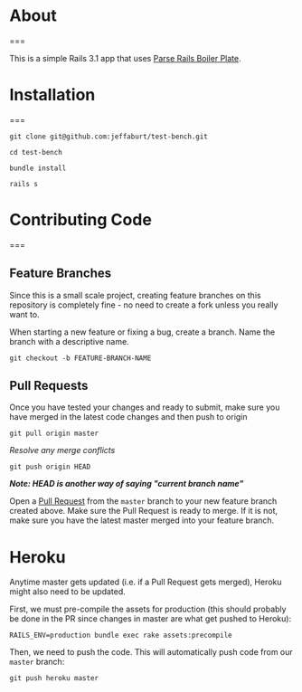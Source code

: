 # About
===

This is a simple Rails 3.1 app that uses [Parse Rails Boiler Plate](https://github.com/adelevie/parse-rails-boilerplate).

# Installation
===

    git clone git@github.com:jeffaburt/test-bench.git

    cd test-bench

    bundle install

    rails s

# Contributing Code
===

## Feature Branches

Since this is a small scale project, creating feature branches on this repository is completely fine - no need to create a fork unless you really want to.

When starting a new feature or fixing a bug, create a branch. Name the branch with a descriptive name.

    git checkout -b FEATURE-BRANCH-NAME

## Pull Requests

Once you have tested your changes and ready to submit, make sure you have merged in the latest code changes and then push to origin

    git pull origin master
    
*Resolve any merge conflicts*
    
    git push origin HEAD
    
***Note: HEAD is another way of saying "current branch name"***

Open a [Pull Request](https://github.com/jeffaburt/test-bench/compare) from the `master` branch to your new feature branch created above. Make sure the Pull Request is ready to merge.  If it is not, make sure you have the latest master merged into your feature branch.

# Heroku
Anytime master gets updated (i.e. if a Pull Request gets merged), Heroku might also need to be updated. 

First, we must pre-compile the assets for production (this should probably be done in the PR since changes in master are what get pushed to Heroku):

    RAILS_ENV=production bundle exec rake assets:precompile

Then, we need to push the code. This will automatically push code from our `master` branch:

    git push heroku master